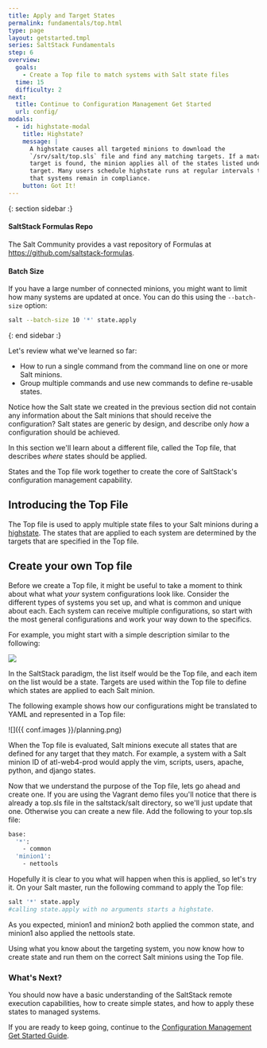 ```yaml
---
title: Apply and Target States
permalink: fundamentals/top.html
type: page
layout: getstarted.tmpl
series: SaltStack Fundamentals
step: 6
overview:
  goals:
    - Create a Top file to match systems with Salt state files
  time: 15
  difficulty: 2
next:
  title: Continue to Configuration Management Get Started
  url: config/
modals:
  - id: highstate-modal
    title: Highstate?
    message: |
      A highstate causes all targeted minions to download the
      `/srv/salt/top.sls` file and find any matching targets. If a matching
      target is found, the minion applies all of the states listed under that
      target. Many users schedule highstate runs at regular intervals to ensure
      that systems remain in compliance.
    button: Got It!
---
```


{: section sidebar :}

#### SaltStack Formulas Repo

The Salt Community provides a vast repository of Formulas at
<https://github.com/saltstack-formulas>.

#### Batch Size

If you have a large number of connected minions, you might want to limit how
many systems are updated at once. You can do this using the `--batch-size`
option:

``` bash
salt --batch-size 10 '*' state.apply
```

{: end sidebar :}

Let's review what we've learned so far:

-   How to run a single command from the command line on one or more Salt minions.
-   Group multiple commands and use new commands to define re-usable states.

Notice how the Salt state we created in the previous section did not contain any
information about the Salt minions that should receive the configuration? Salt
states are generic by design, and describe only *how* a configuration should be
achieved.

In this section we'll learn about a different file, called the Top file, that
describes *where* states should be applied.

States and the Top file work together to create the core of SaltStack's
configuration management capability.

## Introducing the Top File

The Top file is used to apply multiple state files to your Salt minions during
a <a id="highstate-modal" href="#">highstate</a>. The states that are applied
to each system are determined by the targets that are specified in the Top
file.

## Create your own Top file

Before we create a Top file, it might be useful to take a moment to think about
what what *your* system configurations look like. Consider the different types
of systems you set up, and what is common and unique about each. Each system
can receive multiple configurations, so start with the most general
configurations and work your way down to the specifics.

For example, you might start with a simple description similar to the following:

<img class="imgcenter" src="{{ conf.images }}/planning1.png">

In the SaltStack paradigm, the list itself would be the Top file, and each item
on the list would be a state. Targets are used within the Top file to define
which states are applied to each Salt minion.

The following example shows how our configurations might be translated to YAML
and represented in a Top file:

![]({{ conf.images }}/planning.png)

When the Top file is evaluated, Salt minions execute all states that are
defined for any target that they match. For example, a system with a Salt
minion ID of atl-web4-prod would apply the vim, scripts, users, apache, python,
and django states.

Now that we understand the purpose of the Top file, lets go ahead and create
one. If you are using the Vagrant demo files you'll notice that there is
already a top.sls file in the saltstack/salt directory, so we'll just update that
one. Otherwise you can create a new file. Add the following to your top.sls
file:

``` bash
base:
  '*':
    - common
  'minion1':
    - nettools
```

Hopefully it is clear to you what will happen when this is applied, so let's
try it. On your Salt master, run the following command to apply the Top file:

``` bash
salt '*' state.apply
#calling state.apply with no arguments starts a highstate.
```

As you expected, minion1 and minion2 both applied the common state, and minion1
also applied the nettools state.

Using what you know about the targeting system, you now know how to create
state and run them on the correct Salt minions using the Top file.

### What's Next?

You should now have a basic understanding of the SaltStack remote execution
capabilities, how to create simple states, and how to apply these states to
managed systems.

If you are ready to keep going, continue to the [Configuration Management Get
Started Guide](../config/).

